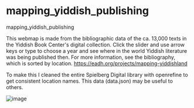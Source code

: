 # mapping_yiddish_publishing
mapping_yiddish_publishing

This webmap is made from the bibliographic data of the ca. 13,000 texts in the Yiddish Book Center's digital collection. Click the slider and use arrow keys or type to choose a year and see where in the world Yiddish literature was being published then. For more information, see the bibliography, which is sorted by location.
https://eadh.org/projects/mapping-yiddishland

To make this I cleaned the entire Spielberg Digital library with openrefine to get consistent location names. This data (data.json) may be useful to others.

![image](https://user-images.githubusercontent.com/127442578/225056926-3461bf93-0d85-444e-b95f-b7af1485489e.png)
